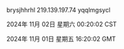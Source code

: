 brysjhhrhl 219.139.197.74 yqqlmgsycl

2024年 11月 02日 星期六 00:20:02 CST

2024年 11月 01日 星期五 16:20:02 GMT
